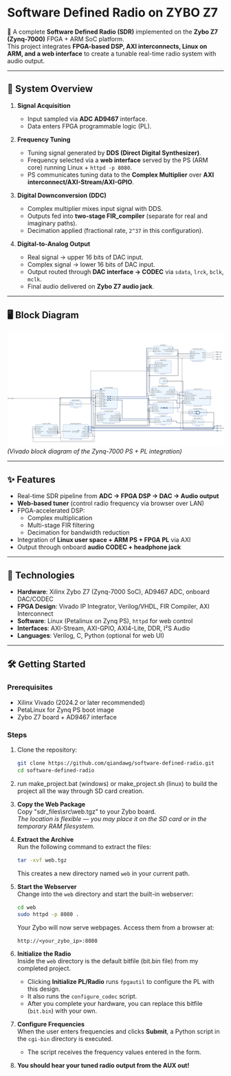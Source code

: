 # Software Defined Radio on ZYBO Z7

📡 A complete **Software Defined Radio (SDR)** implemented on the **Zybo Z7 (Zynq-7000)** FPGA + ARM SoC platform.  
This project integrates **FPGA-based DSP, AXI interconnects, Linux on ARM, and a web interface** to create a tunable real-time radio system with audio output.  

---

## 🔎 System Overview

1. **Signal Acquisition**  
   - Input sampled via **ADC AD9467** interface.  
   - Data enters FPGA programmable logic (PL).  

2. **Frequency Tuning**  
   - Tuning signal generated by **DDS (Direct Digital Synthesizer)**.  
   - Frequency selected via a **web interface** served by the PS (ARM core) running Linux + `httpd -p 8080`.  
   - PS communicates tuning data to the **Complex Multiplier** over **AXI interconnect/AXI-Stream/AXI-GPIO**.  

3. **Digital Downconversion (DDC)**  
   - Complex multiplier mixes input signal with DDS.  
   - Outputs fed into **two-stage FIR_compiler** (separate for real and imaginary paths).  
   - Decimation applied (fractional rate, `2^37` in this configuration).  

4. **Digital-to-Analog Output**  
   - Real signal → upper 16 bits of DAC input.  
   - Complex signal → lower 16 bits of DAC input.  
   - Output routed through **DAC interface → CODEC** via `sdata`, `lrck`, `bclk`, `mclk`.  
   - Final audio delivered on **Zybo Z7 audio jack**.  

---

## 🖥️ Block Diagram

![SDR Block Design](sdr_block_design.png)  
*(Vivado block diagram of the Zynq-7000 PS + PL integration)*  

---

## ✨ Features

- Real-time SDR pipeline from **ADC → FPGA DSP → DAC → Audio output**  
- **Web-based tuner** (control radio frequency via browser over LAN)  
- FPGA-accelerated DSP:
  - Complex multiplication  
  - Multi-stage FIR filtering  
  - Decimation for bandwidth reduction  
- Integration of **Linux user space + ARM PS + FPGA PL** via AXI  
- Output through onboard **audio CODEC + headphone jack**  

---

## 🚀 Technologies

- **Hardware**: Xilinx Zybo Z7 (Zynq-7000 SoC), AD9467 ADC, onboard DAC/CODEC  
- **FPGA Design**: Vivado IP Integrator, Verilog/VHDL, FIR Compiler, AXI Interconnect  
- **Software**: Linux (Petalinux on Zynq PS), `httpd` for web control  
- **Interfaces**: AXI-Stream, AXI-GPIO, AXI4-Lite, DDR, I²S Audio  
- **Languages**: Verilog, C, Python (optional for web UI)  

---

## 🛠️ Getting Started

### Prerequisites
- Xilinx Vivado (2024.2 or later recommended)  
- PetaLinux for Zynq PS boot image  
- Zybo Z7 board + AD9467 interface  

### Steps
1. Clone the repository:
   ```bash
   git clone https://github.com/qiandawg/software-defined-radio.git
   cd software-defined-radio
   
2. run make_project.bat (windows) or make_project.sh (linux) to build the project all the way through SD card creation.

3. **Copy the Web Package**  
   Copy "sdr_files\src\web.tgz" to your Zybo board.  
   *The location is flexible — you may place it on the SD card or in the temporary RAM filesystem.*

4. **Extract the Archive**  
   Run the following command to extract the files:  
   ```bash
   tar -xvf web.tgz
   ```  
   This creates a new directory named `web` in your current path.

5. **Start the Webserver**  
   Change into the `web` directory and start the built-in webserver:  
   ```bash
   cd web
   sudo httpd -p 8080 .
   ```  
   Your Zybo will now serve webpages. Access them from a browser at:  
   ```
   http://<your_zybo_ip>:8080
   ```

6. **Initialize the Radio**  
   Inside the `web` directory is the default bitfile (bit.bin file) from my completed project. 
   - Clicking **Initialize PL/Radio** runs `fpgautil` to configure the PL with this design.  
   - It also runs the `configure_codec` script.  
   - After you complete your hardware, you can replace this bitfile (`bit.bin`) with your own.

7. **Configure Frequencies**  
   When the user enters frequencies and clicks **Submit**, a Python script in the `cgi-bin` directory is executed.  
   - The script receives the frequency values entered in the form.
   
8. **You should hear your tuned radio output from the AUX out!**